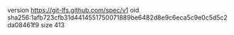 version https://git-lfs.github.com/spec/v1
oid sha256:1afb723cfb31d4414551750071889be6482d8e9c6eca5c9e0c5d5c2da08461f9
size 413
